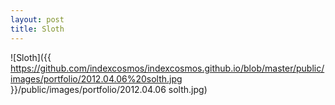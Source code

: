 ```yaml
---
layout: post
title: Sloth
---
```


![Sloth]({{ https://github.com/indexcosmos/indexcosmos.github.io/blob/master/public/images/portfolio/2012.04.06%20solth.jpg }}/public/images/portfolio/2012.04.06 solth.jpg)